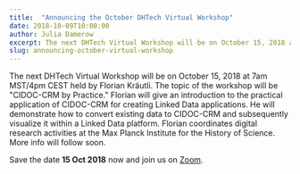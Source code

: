 ```yaml
---
title:  "Announcing the October DHTech Virtual Workshop"
date: 2018-10-09T10:00:00
author: Julia Damerow
excerpt: The next DHTech Virtual Workshop will be on October 15, 2018 at 7am MST/4pm CEST. Florian Kräutli will run the workshop. Its topic is "CIDOC-CRM by Practice."
slug: announcing-october-virtual-workshop
---
```


The next DHTech Virtual Workshop will be on October 15, 2018 at 7am MST/4pm CEST held by Florian Kräutli. The topic of the workshop will be "CIDOC-CRM by Practice." Florian will give an introduction to the practical application of CIDOC-CRM for creating Linked Data applications. He will demonstrate how to convert existing data to CIDOC-CRM and subsequently visualize it within a Linked Data platform. Florian coordinates digital research activities at the Max Planck Institute for the History of Science. More info will follow soon.

Save the date **15 Oct 2018** now and join us on [Zoom](https://zoom.us/j/755179791).
